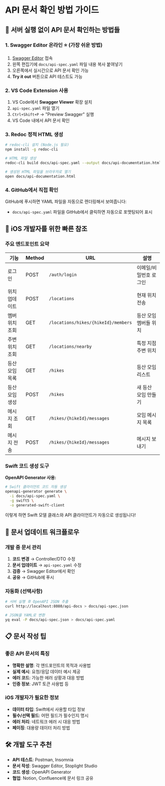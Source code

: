 # API 문서 확인 방법 가이드

## 🚀 서버 실행 없이 API 문서 확인하는 방법들

### 1. **Swagger Editor 온라인** ⭐️ (가장 쉬운 방법)

1. [Swagger Editor](https://editor.swagger.io/) 접속
2. 왼쪽 편집기에 `docs/api-spec.yaml` 파일 내용 복사 붙여넣기
3. 오른쪽에서 실시간으로 API 문서 확인 가능
4. **Try it out** 버튼으로 API 테스트도 가능

### 2. **VS Code Extension 사용**

1. VS Code에서 **Swagger Viewer** 확장 설치
2. `api-spec.yaml` 파일 열기
3. `Ctrl+Shift+P` → "Preview Swagger" 실행
4. VS Code 내에서 API 문서 확인

### 3. **Redoc 정적 HTML 생성**

```bash
# redoc-cli 설치 (Node.js 필요)
npm install -g redoc-cli

# HTML 파일 생성
redoc-cli build docs/api-spec.yaml --output docs/api-documentation.html

# 생성된 HTML 파일을 브라우저로 열기
open docs/api-documentation.html
```

### 4. **GitHub에서 직접 확인**

GitHub에 푸시하면 YAML 파일을 자동으로 렌더링해서 보여줍니다:
- `docs/api-spec.yaml` 파일을 GitHub에서 클릭하면 자동으로 포맷팅되어 표시

## 📱 iOS 개발자를 위한 빠른 참조

### 주요 엔드포인트 요약

| 기능 | Method | URL | 설명 |
|------|--------|-----|------|
| 로그인 | POST | `/auth/login` | 이메일/비밀번호 로그인 |
| 위치 업데이트 | POST | `/locations` | 현재 위치 전송 |
| 멤버 위치 조회 | GET | `/locations/hikes/{hikeId}/members` | 등산 모임 멤버들 위치 |
| 주변 위치 조회 | GET | `/locations/nearby` | 특정 지점 주변 위치 |
| 등산 모임 목록 | GET | `/hikes` | 등산 모임 리스트 |
| 등산 모임 생성 | POST | `/hikes` | 새 등산 모임 만들기 |
| 메시지 조회 | GET | `/hikes/{hikeId}/messages` | 모임 메시지 목록 |
| 메시지 전송 | POST | `/hikes/{hikeId}/messages` | 메시지 보내기 |

### Swift 코드 생성 도구

**OpenAPI Generator 사용:**
```bash
# Swift 클라이언트 코드 자동 생성
openapi-generator generate \
  -i docs/api-spec.yaml \
  -g swift5 \
  -o generated-swift-client
```

이렇게 하면 Swift 모델 클래스와 API 클라이언트가 자동으로 생성됩니다!

## 🔄 문서 업데이트 워크플로우

### 개발 중 문서 관리
1. **코드 변경** → Controller/DTO 수정
2. **문서 업데이트** → `api-spec.yaml` 수정
3. **검증** → Swagger Editor에서 확인
4. **공유** → GitHub에 푸시

### 자동화 (선택사항)
```bash
# 서버 실행 후 OpenAPI JSON 추출
curl http://localhost:8080/api-docs > docs/api-spec.json

# JSON을 YAML로 변환
yq eval -P docs/api-spec.json > docs/api-spec.yaml
```

## 📋 문서 작성 팁

### 좋은 API 문서의 특징
- **명확한 설명**: 각 엔드포인트의 목적과 사용법
- **실제 예시**: 요청/응답 데이터 예시 제공
- **에러 코드**: 가능한 에러 상황과 대응 방법
- **인증 정보**: JWT 토큰 사용법 등

### iOS 개발자가 필요한 정보
- **데이터 타입**: Swift에서 사용할 타입 정보
- **필수/선택 필드**: 어떤 필드가 필수인지 명시
- **에러 처리**: 네트워크 에러 시 대응 방법
- **페이징**: 대용량 데이터 처리 방법

## 🛠️ 개발 도구 추천

- **API 테스트**: Postman, Insomnia
- **문서 작성**: Swagger Editor, Stoplight Studio
- **코드 생성**: OpenAPI Generator
- **협업**: Notion, Confluence에 문서 링크 공유
